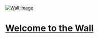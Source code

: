 
[![Wall image](https://635713028-files.gitbook.io/~/files/v0/b/gitbook-x-prod.appspot.com/o/spaces%2FYdaqrHJjwLU4EuzfmoYh%2Fuploads%2Fhzy4M7Qz9XCTc5SON0tU%2Fwall%20intro.jpg?alt=media&token=9e576a2d-5b7b-45fe-9fec-6f927b7db1bc)](https://the-wall-1.gitbook.io/thewall.buzz/)

# [Welcome to the Wall](https://the-wall-1.gitbook.io/thewall.buzz/)